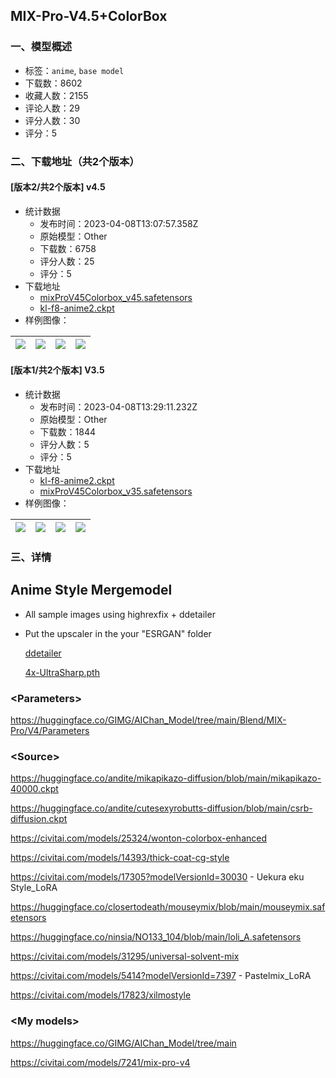 ## MIX-Pro-V4.5+ColorBox
### 一、模型概述

- 标签：`anime`, `base model`
- 下载数：8602
- 收藏人数：2155
- 评论人数：29
- 评分人数：30
- 评分：5

### 二、下载地址（共2个版本）

#### [版本2/共2个版本] v4.5

- 统计数据
  - 发布时间：2023-04-08T13:07:57.358Z
  - 原始模型：Other
  - 下载数：6758
  - 评分人数：25
  - 评分：5
- 下载地址
  - [mixProV45Colorbox_v45.safetensors](https://civitai.com/api/download/models/39989)
  - [kl-f8-anime2.ckpt](https://civitai.com/api/download/models/39989?type=VAE&format=Other)
- 样例图像：

| <img src="https://image.civitai.com/xG1nkqKTMzGDvpLrqFT7WA/15117ff7-d28c-4a70-1a1f-4fe5bf5f8e00/width=450/442679.jpeg" /> | <img src="https://image.civitai.com/xG1nkqKTMzGDvpLrqFT7WA/bf271d1c-cd11-4782-6c55-708d5bb23700/width=450/442684.jpeg" /> | <img src="https://image.civitai.com/xG1nkqKTMzGDvpLrqFT7WA/5cb5b6e9-221e-46f7-501a-d08382b25200/width=450/442687.jpeg" /> | <img src="https://image.civitai.com/xG1nkqKTMzGDvpLrqFT7WA/dc911b6c-5fca-412a-0f75-588b48ef7e00/width=450/442692.jpeg" /> |
| ---- | ---- | ---- | ---- |

#### [版本1/共2个版本] V3.5

- 统计数据
  - 发布时间：2023-04-08T13:29:11.232Z
  - 原始模型：Other
  - 下载数：1844
  - 评分人数：5
  - 评分：5
- 下载地址
  - [kl-f8-anime2.ckpt](https://civitai.com/api/download/models/16716?type=VAE&format=Other)
  - [mixProV45Colorbox_v35.safetensors](https://civitai.com/api/download/models/16716)
- 样例图像：

| <img src="https://image.civitai.com/xG1nkqKTMzGDvpLrqFT7WA/0f6e1e94-0463-4b3e-57b7-e54d5d2c6c00/width=450/168589.jpeg" /> | <img src="https://image.civitai.com/xG1nkqKTMzGDvpLrqFT7WA/b55f5058-6cfb-4906-e14c-c7bc11eb4d00/width=450/168608.jpeg" /> | <img src="https://image.civitai.com/xG1nkqKTMzGDvpLrqFT7WA/95b02a7d-2128-47e4-2f13-33ab9df49600/width=450/168607.jpeg" /> | <img src="https://image.civitai.com/xG1nkqKTMzGDvpLrqFT7WA/ff1f2b84-6ab3-4451-716e-41162add0100/width=450/168606.jpeg" /> |
| ---- | ---- | ---- | ---- |


### 三、详情
<h2><strong>Anime Style Mergemodel</strong></h2><p></p><p></p><ul><li><p>All sample images using highrexfix + ddetailer</p></li><li><p>Put the upscaler in the your "ESRGAN" folder</p><p></p><p></p><p><a target="_blank" rel="ugc" href="https://github.com/Bing-su/dddetailer">ddetailer</a></p><p><a target="_blank" rel="ugc" href="https://mega.nz/folder/qZRBmaIY#nIG8KyWFcGNTuMX_XNbJ_g/file/vRYVhaDA">4x-UltraSharp.pth</a></p></li></ul><p></p><h3><strong>&lt;Parameters&gt;</strong></h3><p><a target="_blank" rel="ugc" href="https://huggingface.co/GIMG/AIChan_Model/tree/main/Blend/MIX-Pro/V4/Parameters">https://huggingface.co/GIMG/AIChan_Model/tree/main/Blend/MIX-Pro/V4/Parameters</a></p><p></p><p></p><h3><strong>&lt;Source&gt;</strong></h3><p><a target="_blank" rel="ugc" href="https://huggingface.co/andite/mikapikazo-diffusion/blob/main/mikapikazo-40000.ckpt">https://huggingface.co/andite/mikapikazo-diffusion/blob/main/mikapikazo-40000.ckpt</a></p><p><a target="_blank" rel="ugc" href="https://huggingface.co/andite/cutesexyrobutts-diffusion/blob/main/csrb-diffusion.ckpt">https://huggingface.co/andite/cutesexyrobutts-diffusion/blob/main/csrb-diffusion.ckpt</a></p><p><a target="_blank" rel="ugc" href="https://civitai.com/models/25324/wonton-colorbox-enhanced">https://civitai.com/models/25324/wonton-colorbox-enhanced</a></p><p></p><p><a target="_blank" rel="ugc" href="https://civitai.com/models/14393/thick-coat-cg-style">https://civitai.com/models/14393/thick-coat-cg-style</a></p><p><a target="_blank" rel="ugc" href="https://civitai.com/models/17305?modelVersionId=30030">https://civitai.com/models/17305?modelVersionId=30030</a> - Uekura eku Style_LoRA</p><p></p><p></p><p><a target="_blank" rel="ugc" href="https://huggingface.co/closertodeath/mouseymix/blob/main/mouseymix.safetensors">https://huggingface.co/closertodeath/mouseymix/blob/main/mouseymix.safetensors</a></p><p><a target="_blank" rel="ugc" href="https://huggingface.co/ninsia/NO133_104/blob/main/loli_A.safetensors">https://huggingface.co/ninsia/NO133_104/blob/main/loli_A.safetensors</a></p><p></p><p><a target="_blank" rel="ugc" href="https://civitai.com/models/31295/universal-solvent-mix">https://civitai.com/models/31295/universal-solvent-mix</a></p><p><a target="_blank" rel="ugc" href="https://civitai.com/models/5414?modelVersionId=7397">https://civitai.com/models/5414?modelVersionId=7397</a> - Pastelmix_LoRA</p><p><a target="_blank" rel="ugc" href="https://civitai.com/models/17823/xilmostyle">https://civitai.com/models/17823/xilmostyle</a></p><p></p><p></p><h3>&lt;My models&gt;</h3><p><a target="_blank" rel="ugc" href="https://huggingface.co/GIMG/AIChan_Model/tree/main">https://huggingface.co/GIMG/AIChan_Model/tree/main</a></p><p><a target="_blank" rel="ugc" href="https://civitai.com/models/7241/mix-pro-v4">https://civitai.com/models/7241/mix-pro-v4</a></p>